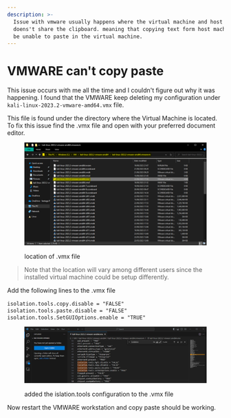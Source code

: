 ```yaml
---
description: >-
  Issue with vmware usually happens where the virtual machine and host machine
  doens't share the clipboard. meaning that copying text form host machine will
  be unable to paste in the virtual machine.
---
```


# VMWARE can't copy paste

This issue occurs with me all the time and I couldn't figure out why it was happening. I found that the VMWARE keep deleting my configuration under `kali-linux-2023.2-vmware-amd64.vmx` file.

This file is found under the directory where the Virtual Machine is located. To fix this issue find the .vmx file and open with your preferred document editor.

<figure><img src="../../.gitbook/assets/image (15) (1) (1).png" alt=""><figcaption><p>location of .vmx file</p></figcaption></figure>

> Note that the location will vary among different users since the installed virtual machine could be setup differently.

Add the following lines to the .vmx file

```
isolation.tools.copy.disable = "FALSE"
isolation.tools.paste.disable = "FALSE"
isolation.tools.SetGUIOptions.enable = "TRUE"
```

<figure><img src="../../.gitbook/assets/image (20) (1) (1).png" alt=""><figcaption><p>added the islation.tools configuration to the .vmx file</p></figcaption></figure>

Now restart the VMWARE workstation and copy paste should be working.


